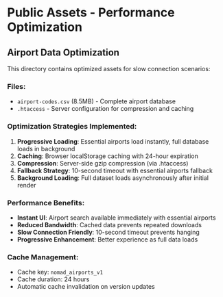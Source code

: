 # Public Assets - Performance Optimization

## Airport Data Optimization

This directory contains optimized assets for slow connection scenarios:

### Files:
- `airport-codes.csv` (8.5MB) - Complete airport database
- `.htaccess` - Server configuration for compression and caching

### Optimization Strategies Implemented:

1. **Progressive Loading**: Essential airports load instantly, full database loads in background
2. **Caching**: Browser localStorage caching with 24-hour expiration
3. **Compression**: Server-side gzip compression (via .htaccess)
4. **Fallback Strategy**: 10-second timeout with essential airports fallback
5. **Background Loading**: Full dataset loads asynchronously after initial render

### Performance Benefits:
- **Instant UI**: Airport search available immediately with essential airports
- **Reduced Bandwidth**: Cached data prevents repeated downloads
- **Slow Connection Friendly**: 10-second timeout prevents hanging
- **Progressive Enhancement**: Better experience as full data loads

### Cache Management:
- Cache key: `nomad_airports_v1`
- Cache duration: 24 hours
- Automatic cache invalidation on version updates
